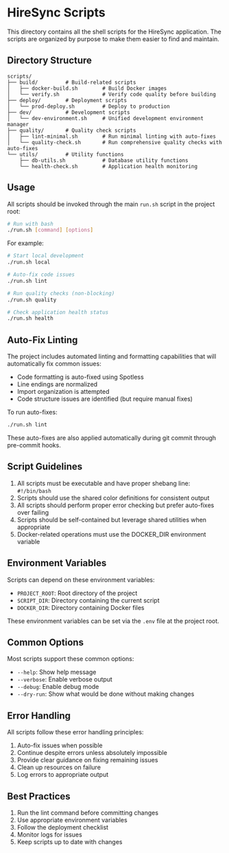 # HireSync Scripts

This directory contains all the shell scripts for the HireSync application. The scripts are organized by purpose to make them easier to find and maintain.

## Directory Structure

```
scripts/
├── build/         # Build-related scripts
│   ├── docker-build.sh        # Build Docker images
│   └── verify.sh              # Verify code quality before building
├── deploy/        # Deployment scripts
│   └── prod-deploy.sh         # Deploy to production
├── dev/           # Development scripts
│   └── dev-environment.sh     # Unified development environment manager
├── quality/       # Quality check scripts
│   ├── lint-minimal.sh        # Run minimal linting with auto-fixes
│   └── quality-check.sh       # Run comprehensive quality checks with auto-fixes
└── utils/         # Utility functions
    ├── db-utils.sh            # Database utility functions
    └── health-check.sh        # Application health monitoring
```

## Usage

All scripts should be invoked through the main `run.sh` script in the project root:

```bash
# Run with bash
./run.sh [command] [options]
```

For example:

```bash
# Start local development
./run.sh local

# Auto-fix code issues
./run.sh lint

# Run quality checks (non-blocking)
./run.sh quality

# Check application health status
./run.sh health
```

## Auto-Fix Linting

The project includes automated linting and formatting capabilities that will automatically fix common issues:

- Code formatting is auto-fixed using Spotless
- Line endings are normalized
- Import organization is attempted
- Code structure issues are identified (but require manual fixes)

To run auto-fixes:

```bash
./run.sh lint
```

These auto-fixes are also applied automatically during git commit through pre-commit hooks.

## Script Guidelines

1. All scripts must be executable and have proper shebang line: `#!/bin/bash`
2. Scripts should use the shared color definitions for consistent output
3. All scripts should perform proper error checking but prefer auto-fixes over failing
4. Scripts should be self-contained but leverage shared utilities when appropriate
5. Docker-related operations must use the DOCKER_DIR environment variable

## Environment Variables

Scripts can depend on these environment variables:

- `PROJECT_ROOT`: Root directory of the project
- `SCRIPT_DIR`: Directory containing the current script
- `DOCKER_DIR`: Directory containing Docker files

These environment variables can be set via the `.env` file at the project root.

## Common Options

Most scripts support these common options:
- `--help`: Show help message
- `--verbose`: Enable verbose output
- `--debug`: Enable debug mode
- `--dry-run`: Show what would be done without making changes

## Error Handling

All scripts follow these error handling principles:
1. Auto-fix issues when possible
2. Continue despite errors unless absolutely impossible
3. Provide clear guidance on fixing remaining issues
4. Clean up resources on failure
5. Log errors to appropriate output

## Best Practices

1. Run the lint command before committing changes
2. Use appropriate environment variables
3. Follow the deployment checklist
4. Monitor logs for issues
5. Keep scripts up to date with changes 